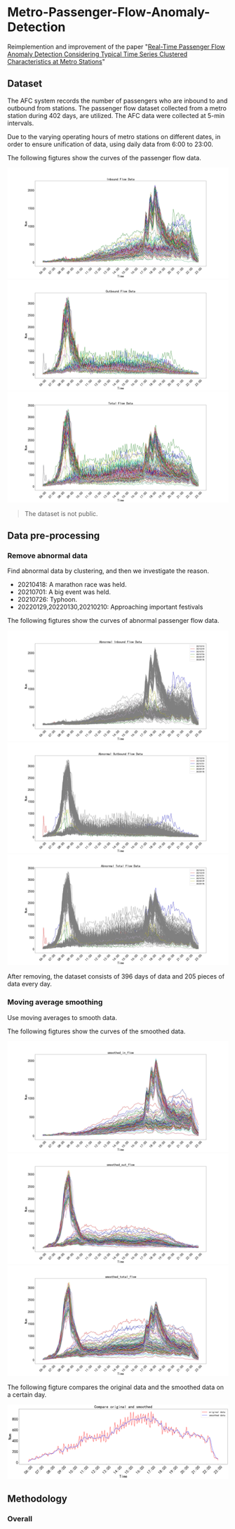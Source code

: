 # Metro-Passenger-Flow-Anomaly-Detection
Reimplemention and improvement of the paper "[Real-Time Passenger Flow Anomaly Detection Considering Typical Time Series Clustered Characteristics at Metro Stations](https://ascelibrary.org/doi/abs/10.1061/JTEPBS.0000333)"

## Dataset

The AFC system records the number of passengers who are inbound to and outbound from stations. The passenger flow dataset collected from a metro station during 402 days, are utilized. The AFC data were collected at 5-min intervals.

Due to the varying operating hours of metro stations on different dates, in order to ensure unification of data, using daily data from 6:00 to 23:00.

The following figtures show the curves of the passenger flow data.

<div align=center>
<img src="./resources/all_inbound_flow.jpg"/>
</div>

<div align=center>
<img src="./resources/all_outbound_flow.jpg"/>
</div>

<div align=center>
<img src="./resources/all_total_flow.jpg"/>
</div>

> The dataset is not public.

## Data pre-processing

### Remove abnormal data

Find abnormal data by clustering, and then we investigate the reason.
+ 20210418: A marathon race was held.
+ 20210701: A big event was held.
+ 20210726: Typhoon.
+ 20220129,20220130,20210210: Approaching important festivals

The following figtures show the curves of abnormal passenger flow data.

<div align=center>
<img src="./resources/abnormal_in_flow.jpg"/>
</div>

<div align=center>
<img src="./resources/abnormal_out_flow.jpg"/>
</div>

<div align=center>
<img src="./resources/abnormal_total_flow.jpg"/>
</div>

After removing, the dataset consists of 396 days of data and 205 pieces of data every day.

### Moving average smoothing

Use moving averages to smooth data.

The following figtures show the curves of the smoothed data.

<div align=center>
<img src="./resources/smoothed_in_flow.jpg"/>
</div>

<div align=center>
<img src="./resources/smoothed_out_flow.jpg"/>
</div>

<div align=center>
<img src="./resources/smoothed_total_flow.jpg"/>
</div>

The following figture compares the original data and the smoothed data on a certain day.

<div align=center>
<img src="./resources/compare_smoothed.jpg"/>
</div>

## Methodology
### Overall
